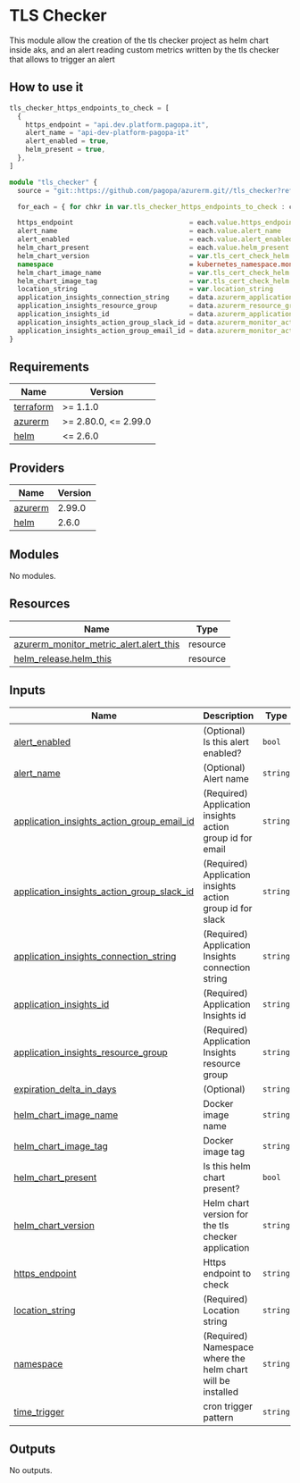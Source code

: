 # TLS Checker

This module allow the creation of the tls checker project as helm chart inside aks, and an alert reading custom metrics written by the tls checker that allows to trigger an alert

## How to use it

```ts
tls_checker_https_endpoints_to_check = [
  {
    https_endpoint = "api.dev.platform.pagopa.it",
    alert_name = "api-dev-platform-pagopa-it"
    alert_enabled = true,
    helm_present = true,
  },
]

module "tls_checker" {
  source = "git::https://github.com/pagopa/azurerm.git//tls_checker?ref=tls-checker-module"

  for_each = { for chkr in var.tls_checker_https_endpoints_to_check : chkr.alert_name => chkr }

  https_endpoint                             = each.value.https_endpoint
  alert_name                                 = each.value.alert_name
  alert_enabled                              = each.value.alert_enabled
  helm_chart_present                         = each.value.helm_present
  helm_chart_version                         = var.tls_cert_check_helm.chart_version
  namespace                                  = kubernetes_namespace.monitoring.metadata[0].name
  helm_chart_image_name                      = var.tls_cert_check_helm.image_name
  helm_chart_image_tag                       = var.tls_cert_check_helm.image_tag
  location_string                            = var.location_string
  application_insights_connection_string     = data.azurerm_application_insights.application_insights.connection_string
  application_insights_resource_group        = data.azurerm_resource_group.monitor_rg.name
  application_insights_id                    = data.azurerm_application_insights.application_insights.id
  application_insights_action_group_slack_id = data.azurerm_monitor_action_group.slack.id
  application_insights_action_group_email_id = data.azurerm_monitor_action_group.email.id
}
```

<!-- markdownlint-disable -->
<!-- BEGINNING OF PRE-COMMIT-TERRAFORM DOCS HOOK -->
## Requirements

| Name | Version |
|------|---------|
| <a name="requirement_terraform"></a> [terraform](#requirement\_terraform) | >= 1.1.0 |
| <a name="requirement_azurerm"></a> [azurerm](#requirement\_azurerm) | >= 2.80.0, <= 2.99.0 |
| <a name="requirement_helm"></a> [helm](#requirement\_helm) | <= 2.6.0 |

## Providers

| Name | Version |
|------|---------|
| <a name="provider_azurerm"></a> [azurerm](#provider\_azurerm) | 2.99.0 |
| <a name="provider_helm"></a> [helm](#provider\_helm) | 2.6.0 |

## Modules

No modules.

## Resources

| Name | Type |
|------|------|
| [azurerm_monitor_metric_alert.alert_this](https://registry.terraform.io/providers/hashicorp/azurerm/latest/docs/resources/monitor_metric_alert) | resource |
| [helm_release.helm_this](https://registry.terraform.io/providers/hashicorp/helm/latest/docs/resources/release) | resource |

## Inputs

| Name | Description | Type | Default | Required |
|------|-------------|------|---------|:--------:|
| <a name="input_alert_enabled"></a> [alert\_enabled](#input\_alert\_enabled) | (Optional) Is this alert enabled? | `bool` | `true` | no |
| <a name="input_alert_name"></a> [alert\_name](#input\_alert\_name) | (Optional) Alert name | `string` | `null` | no |
| <a name="input_application_insights_action_group_email_id"></a> [application\_insights\_action\_group\_email\_id](#input\_application\_insights\_action\_group\_email\_id) | (Required) Application insights action group id for email | `string` | n/a | yes |
| <a name="input_application_insights_action_group_slack_id"></a> [application\_insights\_action\_group\_slack\_id](#input\_application\_insights\_action\_group\_slack\_id) | (Required) Application insights action group id for slack | `string` | n/a | yes |
| <a name="input_application_insights_connection_string"></a> [application\_insights\_connection\_string](#input\_application\_insights\_connection\_string) | (Required) Application Insights connection string | `string` | n/a | yes |
| <a name="input_application_insights_id"></a> [application\_insights\_id](#input\_application\_insights\_id) | (Required) Application Insights id | `string` | n/a | yes |
| <a name="input_application_insights_resource_group"></a> [application\_insights\_resource\_group](#input\_application\_insights\_resource\_group) | (Required) Application Insights resource group | `string` | n/a | yes |
| <a name="input_expiration_delta_in_days"></a> [expiration\_delta\_in\_days](#input\_expiration\_delta\_in\_days) | (Optional) | `string` | `"7"` | no |
| <a name="input_helm_chart_image_name"></a> [helm\_chart\_image\_name](#input\_helm\_chart\_image\_name) | Docker image name | `string` | n/a | yes |
| <a name="input_helm_chart_image_tag"></a> [helm\_chart\_image\_tag](#input\_helm\_chart\_image\_tag) | Docker image tag | `string` | n/a | yes |
| <a name="input_helm_chart_present"></a> [helm\_chart\_present](#input\_helm\_chart\_present) | Is this helm chart present? | `bool` | `true` | no |
| <a name="input_helm_chart_version"></a> [helm\_chart\_version](#input\_helm\_chart\_version) | Helm chart version for the tls checker application | `string` | n/a | yes |
| <a name="input_https_endpoint"></a> [https\_endpoint](#input\_https\_endpoint) | Https endpoint to check | `string` | n/a | yes |
| <a name="input_location_string"></a> [location\_string](#input\_location\_string) | (Required) Location string | `string` | n/a | yes |
| <a name="input_namespace"></a> [namespace](#input\_namespace) | (Required) Namespace where the helm chart will be installed | `string` | n/a | yes |
| <a name="input_time_trigger"></a> [time\_trigger](#input\_time\_trigger) | cron trigger pattern | `string` | `"*/1 * * * *"` | no |

## Outputs

No outputs.
<!-- END OF PRE-COMMIT-TERRAFORM DOCS HOOK -->
